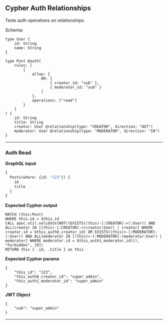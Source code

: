 
## Cypher Auth Relationships

Tests auth operations on relationships.

Schema:

```schema
type User {
    id: String
    name: String
}

type Post @auth(
    rules: [
        {
            allow: {
                OR: [
                    { creator_id: "sub" },
                    { moderator_id: "sub" }
                ]
            },
            operations: ["read"]
        }
    ]
) {
    id: String
    title: String
    creator: User @relationship(type: "CREATOR", direction: "OUT")
    moderator: User @relationship(type: "MODERATOR", direction: "IN")
}
```

---

### Auth Read

**GraphQL input**

```graphql
{
  Posts(where: {id: "123"}) {
    id
    title
  }
}
```

**Expected Cypher output**

```cypher
MATCH (this:Post)
WHERE this.id = $this_id 
CALL apoc.util.validate(NOT((EXISTS((this)-[:CREATOR]->(:User)) AND ALL(creator IN [(this)-[:CREATOR]->(creator:User) | creator] WHERE creator.id = $this_auth0_creator_id) OR EXISTS((this)<-[:MODERATOR]-(:User)) AND ALL(moderator IN [(this)<-[:MODERATOR]-(moderator:User) | moderator] WHERE moderator.id = $this_auth1_moderator_id))), "Forbidden", [0]) 
RETURN this { .id, .title } as this
```

**Expected Cypher params**

```cypher-params
{
    "this_id": "123",
    "this_auth0_creator_id": "super_admin",
    "this_auth1_moderator_id": "super_admin"
}
```

**JWT Object**
```jwt
{
    "sub": "super_admin"
}
```

---